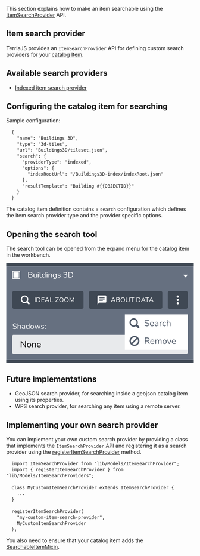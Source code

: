 This section explains how to make an item searchable using the [ItemSearchProvider](../../lib/Models/ItemSearchProvider) API.

## Item search provider

TerriaJS provides an `ItemSearchProvider` API for defining custom search providers for your [catalog Item](../connecting-to-data/catalog-items.md).

## Available search providers

- [Indexed item search provider](item-search/indexed-item-search-provider.md)

## Configuring the catalog item for searching

Sample configuration:

```
  {
    "name": "Buildings 3D",
    "type": "3d-tiles",
    "url": "Buildings3D/tileset.json",
    "search": {
      "providerType": "indexed",
      "options": {
        "indexRootUrl": "/Buildings3D-index/indexRoot.json"
      },
      "resultTemplate": "Building #{{OBJECTID}}"
    }
  }
```

The catalog item definition contains a `search` configuration which defines the item search provider type and the provider specific options.

## Opening the search tool

The search tool can be opened from the expand menu for the catalog item in the workbench.

![Opening search tool](./open-item-search.png)

## Future implementations

- GeoJSON search provider, for searching inside a geojson catalog item using its properties.
- WPS search provider, for searching any item using a remote server.

## Implementing your own search provider 

You can implement your own custom search provider by providing a class that implements the `ItemSearchProvider` API and registering it as a search provider using the [registerItemSearchProvider](../../lib/Models/ItemSearchProviders.ts) method.

```
  import ItemSearchProvider from "lib/Models/ItemSearchProvider";
  import { registerItemSearchProvider } from "lib/Models/ItemSearchProviders";
  
  class MyCustomItemSearchProvider extends ItemSearchProvider {
    ...
  }
  
  registerItemSearchProvider(
    "my-custom-item-search-provider", 
    MyCustomItemSearchProvider
  );
```

You also need to ensure that your catalog item adds the [SearchableItemMixin](../../lib/ModelMixins/SearchableItemMixin.ts).
